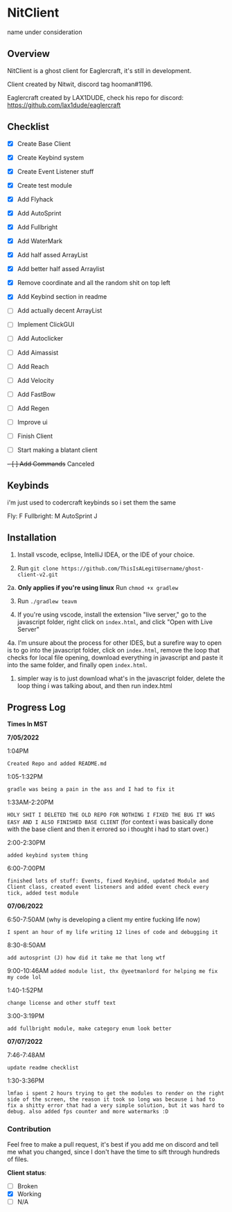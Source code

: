 # NitClient

name under consideration

## Overview

NitClient is a ghost client for Eaglercraft, it's still in development.


Client created by Nitwit, discord tag hooman#1196.


Eaglercraft created by LAX1DUDE, check his repo for discord: https://github.com/lax1dude/eaglercraft


## Checklist

- [x] Create Base Client
- [x] Create Keybind system
- [x] Create Event Listener stuff
- [x] Create test module
- [x] Add Flyhack
- [x] Add AutoSprint
- [x] Add Fullbright
- [x] Add WaterMark
- [x] Add half assed ArrayList
- [x] Add better half assed Arraylist
- [x] Remove coordinate and all the random shit on top left
- [x] Add Keybind section in readme
- [ ] Add actually decent ArrayList
- [ ] Implement ClickGUI
- [ ] Add Autoclicker
- [ ] Add Aimassist
- [ ] Add Reach
- [ ] Add Velocity
- [ ] Add FastBow
- [ ] Add Regen
- [ ] Improve ui
- [ ] Finish Client
- [ ] Start making a blatant client


~~- [ ] Add Commands~~ Canceled


## Keybinds

i'm just used to codercraft keybinds so i set them the same

Fly: F
Fullbright: M
AutoSprint J

## Installation

1. Install vscode, eclipse, IntelliJ IDEA, or the IDE of your choice.


2. Run `git clone https://github.com/ThisIsALegitUsername/ghost-client-v2.git`


2a. **Only applies if you're using linux** Run `chmod +x gradlew`


3. Run `./gradlew teavm`


4. If you're using vscode, install the extension "live server," go to the javascript folder, right click on `index.html`, and click "Open with Live Server"


4a. I'm unsure about the process for other IDES, but a surefire way to open is to go into the javascript folder, click on `index.html`, remove the loop that checks for local file opening, download everything in javascript and paste it into the same folder, and finally open `index.html`.

1. simpler way is to just download what's in the javascript folder, delete the loop thing i was talking about, and then run index.html

## Progress Log

**Times In MST**

**7/05/2022**


 1:04PM 

 `Created Repo and added README.md`


1:05-1:32PM

 `gradle was being a pain in the ass and I had to fix it`


1:33AM-2:20PM

 `HOLY SHIT I DELETED THE OLD REPO FOR NOTHING I FIXED THE BUG IT WAS EASY AND I ALSO FINISHED BASE CLIENT` (for context i was basically done with the base client and then it errored so i thought i had to start over.)

2:00-2:30PM 

`added keybind system thing`

6:00-7:00PM

 `finished lots of stuff: Events, fixed Keybind, updated Module and Client class, created event listeners and added event check every tick, added test module`


 **07/06/2022**

 6:50-7:50AM (why is developing a client my entire fucking life now)

 `I spent an hour of my life writing 12 lines of code and debugging it`

 8:30-8:50AM 

 `add autosprint (J) how did it take me that long wtf`

 9:00-10:46AM
 `added module list, thx @yeetmanlord for helping me fix my code lol`

 1:40-1:52PM

 `change license and other stuff text`

 3:00-3:19PM

 `add fullbright module, make category enum look better`

 **07/07/2022**

 7:46-7:48AM

 `update readme checklist`

 1:30-3:36PM

 `lmfao i spent 2 hours trying to get the modules to render on the right side of the screen, the reason it took so long was because i had to fix a shitty error that had a very simple solution, but it was hard to debug. also added fps counter and more watermarks :D`

### Contribution
Feel free to make a pull request, it's best if you add me on discord and tell me what you changed, since I don't have the time to sift through hundreds of files.

**Client status**:  
- [ ] Broken
- [x] Working
- [ ] N/A
